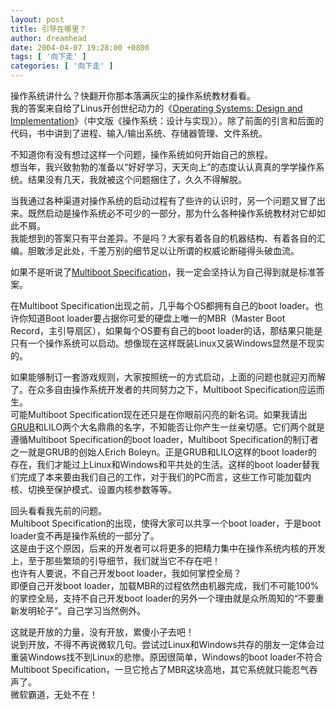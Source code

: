 ```yaml
---
layout: post
title: 引导在哪里？
author: dreamhead
date: 2004-04-07 19:28:00 +0800
tags: [ '向下走' ]
categories: [ '向下走' ]
---
```


操作系统讲什么？快翻开你那本落满灰尘的操作系统教材看看。  
我的答案来自给了Linus开创世纪动力的《[Operating Systems: Design and Implementation](http://www.amazon.com/exec/obidos/tg/detail/-/0136386776/qid=1081334021/sr=1-7/ref=sr_1_7/002-9353266-0492001?v=glance&s=books)》（中文版《操作系统：设计与实现》）。除了前面的引言和后面的代码，书中讲到了进程、输入/输出系统、存储器管理、文件系统。

不知道你有没有想过这样一个问题，操作系统如何开始自己的旅程。  
想当年，我兴致勃勃的准备以“好好学习，天天向上”的态度认认真真的学学操作系统。结果没有几天，我就被这个问题捆住了，久久不得解脱。

当我通过各种渠道对操作系统的启动过程有了些许的认识时，另一个问题又冒了出来。既然启动是操作系统必不可少的一部分，那为什么各种操作系统教材对它却如此不屑。  
我能想到的答案只有平台差异。不是吗？大家有着各自的机器结构、有着各自的汇编。胆敢涉足此处，千差万别的细节足以让所谓的权威论断碰得头破血流。

如果不是听说了[Multiboot Specification](http://www.mcc.ac.uk/Documentation/grub/multiboot.html)，我一定会坚持认为自己得到就是标准答案。

在Multiboot Specification出现之前，几乎每个OS都拥有自己的boot loader。也许你知道Boot loader要占据你可爱的硬盘上唯一的MBR（Master Boot Record，主引导扇区），如果每个OS要有自己的boot loader的话，那结果只能是只有一个操作系统可以启动。想像现在这样既装Linux又装Windows显然是不现实的。

如果能够制订一套游戏规则，大家按照统一的方式启动，上面的问题也就迎刃而解了。在众多自由操作系统开发者的共同努力之下，Multiboot Specification应运而生。  
可能Multiboot Specification现在还只是在你眼前闪亮的新名词。如果我请出[GRUB](http://www.gnu.org/software/grub/)和LILO两个大名鼎鼎的名字，不知能否让你产生一丝亲切感。它们两个就是遵循Multiboot Specification的boot loader，Multiboot Specification的制订者之一就是GRUB的创始人Erich Boleyn。正是GRUB和LILO这样的boot loader的存在，我们才能过上Linux和Windows和平共处的生活。这样的boot loader替我们完成了本来要由我们自己的工作，对于我们的PC而言，这些工作可能加载内核、切换至保护模式、设置内核参数等等。

回头看看我先前的问题。  
Multiboot Specification的出现，使得大家可以共享一个boot loader，于是boot loader变不再是操作系统的一部分了。  
这是由于这个原因，后来的开发者可以将更多的把精力集中在操作系统内核的开发上，至于那些繁琐的引导细节，我们就当它不存在吧！  
也许有人要说，不自己开发boot loader，我如何掌控全局？  
即便自己开发boot loader，加载MBR的过程依然由机器完成，我们不可能100%的掌控全局，支持不自己开发boot loader的另外一个理由就是众所周知的“不要重新发明轮子”。自己学习当然例外。

这就是开放的力量，没有开放，累傻小子去吧！  
说到开放，不得不再说微软几句。尝试过Linux和Windows共存的朋友一定体会过重装Windows找不到Linux的悲惨。原因很简单，Windows的boot loader不符合Multiboot Specification，一旦它抢占了MBR这块高地，其它系统就只能忍气吞声了。  
微软霸道，无处不在！


